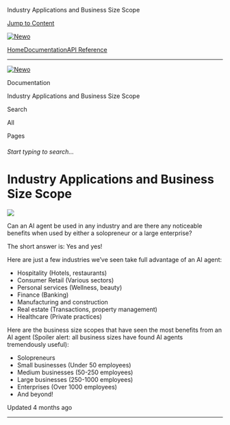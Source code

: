Industry Applications and Business Size Scope

[Jump to Content](#content)

[![Newo](https://files.readme.io/895bdeef8322f081f6d0f4507a17e414930dfddfddf1de452f458dc00698ca84-small-svgviewer-png-output_9.png)](/)

[Home](/)[Documentation](index.md)[API Reference](/reference)

* * *

[![Newo](https://files.readme.io/895bdeef8322f081f6d0f4507a17e414930dfddfddf1de452f458dc00698ca84-small-svgviewer-png-output_9.png)](/)

Documentation

Industry Applications and Business Size Scope

Search

All

Pages

###### Start typing to search…

# Industry Applications and Business Size Scope

![](https://files.readme.io/e2ceaa8-_76f93929-7840-4a3d-bab5-bab294149ba0.jpeg)

Can an AI agent be used in any industry and are there any noticeable benefits when used by either a solopreneur or a large enterprise?

The short answer is: Yes and yes!

Here are just a few industries we’ve seen take full advantage of an AI agent:

*   Hospitality (Hotels, restaurants)
*   Consumer Retail (Various sectors)
*   Personal services (Wellness, beauty)
*   Finance (Banking)
*   Manufacturing and construction
*   Real estate (Transactions, property management)
*   Healthcare (Private practices)

Here are the business size scopes that have seen the most benefits from an AI agent (Spoiler alert: all business sizes have found AI agents tremendously useful):

*   Solopreneurs
*   Small businesses (Under 50 employees)
*   Medium businesses (50-250 employees)
*   Large businesses (250-1000 employees)
*   Enterprises (Over 1000 employees)
*   And beyond!

Updated 4 months ago

* * *
